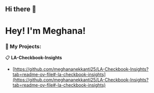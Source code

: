## Hi there 👋

<!--
**meghananekkanti25/meghananekkanti25** is a ✨ _special_ ✨ repository because its `README.md` (this file) appears on your GitHub profile.

Here are some ideas to get you started:

- 🔭 I’m currently working on ...
- 🌱 I’m currently learning ...
- 👯 I’m looking to collaborate on ...
- 🤔 I’m looking for help with ...
- 💬 Ask me about ...
- 📫 How to reach me: ...
- 😄 Pronouns: ...
- ⚡ Fun fact: ...
-->

# Hey! I'm Meghana!

### 🚀 My Projects:

📋 **LA-Checkbook-Insights**  
- [https://github.com/meghananekkanti25/LA-Checkbook-Insights?tab=readme-ov-file#-la-checkbook-insights](https://github.com/meghananekkanti25/LA-Checkbook-Insights?tab=readme-ov-file#-la-checkbook-insights)  



